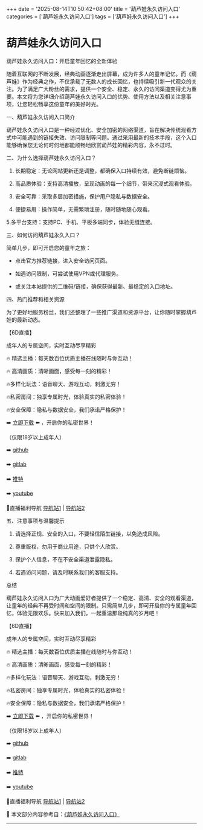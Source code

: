 +++
date = '2025-08-14T10:50:42+08:00'
title = '葫芦娃永久访问入口'
categories = ['葫芦娃永久访问入口']
tags = ['葫芦娃永久访问入口']
+++

# 葫芦娃永久访问入口

葫芦娃永久访问入口：开启童年回忆的全新体验

随着互联网的不断发展，经典动画逐渐走出屏幕，成为许多人的童年记忆。而《葫芦娃》作为经典之作，不仅承载了无数人的成长回忆，也持续吸引新一代观众的关注。为了满足广大粉丝的需求，提供一个安全、稳定、永久的访问渠道变得尤为重要。本文将为您详细介绍葫芦娃永久访问入口的优势、使用方法以及相关注意事项，让您轻松畅享这份童年的美好时光。

一、葫芦娃永久访问入口简介

葫芦娃永久访问入口是一种经过优化、安全加密的网络渠道，旨在解决传统观看方式中可能遇到的链接失效、访问限制等问题。通过采用最新的技术手段，这个入口能够确保您无论何时何地都能顺畅地欣赏葫芦娃的精彩内容，永不过时。

二、为什么选择葫芦娃永久访问入口？

1. 长期稳定：无论网站更新还是调整，都确保入口持续有效，避免断链烦恼。

2. 高品质体验：支持高清播放，呈现动画的每一个细节，带来沉浸式观看体验。

3. 安全可靠：采取多层加密措施，保护用户隐私与数据安全。

4. 便捷易用：操作简单，无需繁琐注册，随时随地随心观看。

5.多平台支持：支持PC、手机、平板多端同步，体验无缝连接。

三、如何访问葫芦娃永久入口？

简单几步，即可开启您的童年之旅：

- 点击官方推荐链接，进入安全访问页面。

- 如遇访问限制，可尝试使用VPN或代理服务。

- 或关注本站提供的二维码/链接，确保获得最新、最稳定的入口地址。

四、热门推荐和相关资源

为了更好地服务粉丝，我们还整理了一些推广渠道和资源平台，让你随时掌握葫芦娃的最新动态。

【6D直播】

成年人的专属空间，实时互动尽享精彩

🔥 精选主播：每天数百位优质主播在线随时与你互动！

🔥 高清画质：清晰画面，感受每一刻的精彩！

🔥多样化玩法：语音聊天、游戏互动，刺激无穷！

🔥私密房间：独享专属时光，体验真实的私密体验！

🔥安全保障：隐私与数据安全，我们承诺严格保护！

➡️ [立即下载](https://down123.s3.ap-east-1.amazonaws.com/down/down.html?channelCode=blog) ⬅️ ，开启你的私密世界！

（仅限18岁以上成年人）

 ➡️ [github](https://aldult-live.github.io/)

 ➡️ [gitlab](https://seo-09598d.gitlab.io/)

 ➡️ [推特](https://x.com/wegame33)

 ➡️ [youtube](https://www.youtube.com/@6Dlive)

🔞直播福利导航 [导航站1](https://webstack-86085a.gitlab.io/) | [导航站2](https://onlygit123-2.github.io/)

五、注意事项与温馨提示

1. 请选择正规、安全的入口，不要轻信陌生链接，以免造成风险。

2. 尊重版权，勿用于商业用途，只供个人欣赏。

3. 保护个人信息，不在不安全渠道泄露隐私。

4. 若遇访问问题，请及时联系我们的客服支持。

总结

葫芦娃永久访问入口为广大动画爱好者提供了一个稳定、高清、安全的观看渠道，让童年的经典不再受时间和空间的限制。只需简单几步，即可开启你的专属童年回忆，体验无限欢乐。快来加入我们，一起重温那段纯真的岁月吧！

【6D直播】

成年人的专属空间，实时互动尽享精彩

🔥 精选主播：每天数百位优质主播在线随时与你互动！

🔥 高清画质：清晰画面，感受每一刻的精彩！

🔥多样化玩法：语音聊天、游戏互动，刺激无穷！

🔥私密房间：独享专属时光，体验真实的私密体验！

🔥安全保障：隐私与数据安全，我们承诺严格保护！

➡️ [立即下载](https://down123.s3.ap-east-1.amazonaws.com/down/down.html?channelCode=blog) ⬅️ ，开启你的私密世界！

（仅限18岁以上成年人）

 ➡️ [github](https://aldult-live.github.io/)

 ➡️ [gitlab](https://seo-09598d.gitlab.io/)

 ➡️ [推特](https://x.com/wegame33)

 ➡️ [youtube](https://www.youtube.com/@6Dlive)

🔞直播福利导航 [导航站1](https://webstack-86085a.gitlab.io/) | [导航站2](https://onlygit123-2.github.io/)


📘 本文部分内容参考自：[《葫芦娃永久访问入口》](https://webstack-hugo-17.pages.dev/)

---
